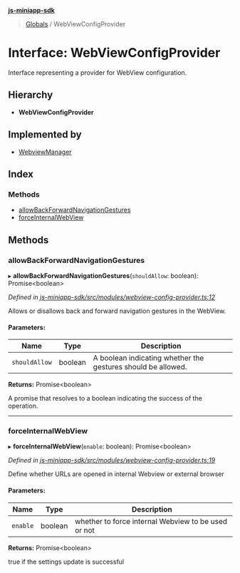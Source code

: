 **[js-miniapp-sdk](../README.md)**

> [Globals](../README.md) / WebViewConfigProvider

# Interface: WebViewConfigProvider

Interface representing a provider for WebView configuration.

## Hierarchy

* **WebViewConfigProvider**

## Implemented by

* [WebviewManager](../classes/webviewmanager.md)

## Index

### Methods

* [allowBackForwardNavigationGestures](webviewconfigprovider.md#allowbackforwardnavigationgestures)
* [forceInternalWebView](webviewconfigprovider.md#forceinternalwebview)

## Methods

### allowBackForwardNavigationGestures

▸ **allowBackForwardNavigationGestures**(`shouldAllow`: boolean): Promise\<boolean>

*Defined in [js-miniapp-sdk/src/modules/webview-config-provider.ts:12](https://github.com/rakutentech/js-miniapp/blob/f59f350/js-miniapp-sdk/src/modules/webview-config-provider.ts#L12)*

Allows or disallows back and forward navigation gestures in the WebView.

#### Parameters:

Name | Type | Description |
------ | ------ | ------ |
`shouldAllow` | boolean | A boolean indicating whether the gestures should be allowed. |

**Returns:** Promise\<boolean>

A promise that resolves to a boolean indicating the success of the operation.

___

### forceInternalWebView

▸ **forceInternalWebView**(`enable`: boolean): Promise\<boolean>

*Defined in [js-miniapp-sdk/src/modules/webview-config-provider.ts:19](https://github.com/rakutentech/js-miniapp/blob/f59f350/js-miniapp-sdk/src/modules/webview-config-provider.ts#L19)*

Define whether URLs are opened in internal Webview or external browser

#### Parameters:

Name | Type | Description |
------ | ------ | ------ |
`enable` | boolean | whether to force internal Webview to be used or not |

**Returns:** Promise\<boolean>

true if the settings update is successful
